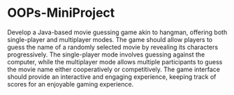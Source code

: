 # OOPs-MiniProject
Develop a Java-based movie guessing game akin to hangman, offering both single-player and multiplayer modes. The game should allow players to guess the name of a randomly selected movie by revealing its characters progressively. The single-player mode involves guessing against the computer, while the multiplayer mode allows multiple participants to guess the movie name either cooperatively or competitively. The game interface should provide an interactive and engaging experience, keeping track of scores for an enjoyable gaming experience.
